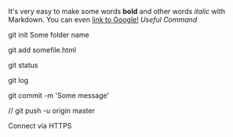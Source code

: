 It's very easy to make some words **bold** and other words _italic_ with Markdown. You can even [link to Google!](http://google.com)
_Useful Command_

git init Some folder name

git add somefile.html

git status

git log

git commit -m 'Some message'

//
git push -u origin master

Connect via HTTPS
